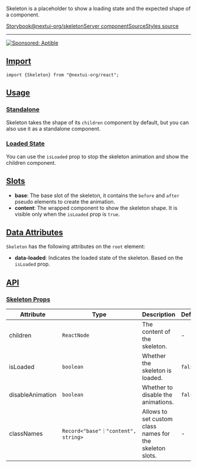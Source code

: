 Skeleton is a placeholder to show a loading state and the expected shape of a component.

[Storybook](https://storybook.nextui.org/?path=/story/components-skeleton)[@nextui-org/skeleton](https://www.npmjs.com/package/@nextui-org/skeleton)[Server component](https://nextjs.org/docs/getting-started/react-essentials#server-components)[Source](https://github.com/nextui-org/nextui/tree/feat/v2/packages/components/skeleton)[Styles source](https://github.com/nextui-org/nextui/tree/feat/v2/packages/core/theme/src/components/skeleton.ts)

___

[![Sponsored: Aptible](https://media.ethicalads.io/media/images/2023/08/Logo_Ad_2.jpg)](https://server.ethicalads.io/proxy/click/5201/8fe8aed7-c1e0-4dd7-a5f6-aba193455ece/)

## [Import](https://nextui.org/docs/components/skeleton#import)

```
import {Skeleton} from "@nextui-org/react";
```

## [Usage](https://nextui.org/docs/components/skeleton#usage)

### [Standalone](https://nextui.org/docs/components/skeleton#standalone)

Skeleton takes the shape of its `children` component by default, but you can also use it as a standalone component.

### [Loaded State](https://nextui.org/docs/components/skeleton#loaded-state)

You can use the `isLoaded` prop to stop the skeleton animation and show the children component.

## [Slots](https://nextui.org/docs/components/skeleton#slots)

-   **base**: The base slot of the skeleton, it contains the `before` and `after` pseudo elements to create the animation.
-   **content**: The wrapped component to show the skeleton shape. It is visible only when the `isLoaded` prop is `true`.

## [Data Attributes](https://nextui.org/docs/components/skeleton#data-attributes)

`Skeleton` has the following attributes on the `root` element:

-   **data-loaded**: Indicates the loaded state of the skeleton. Based on the `isLoaded` prop.

## [API](https://nextui.org/docs/components/skeleton#api)

### [Skeleton Props](https://nextui.org/docs/components/skeleton#skeleton-props)

| Attribute | Type | Description | Default |
| --- | --- | --- | --- |
| children | `ReactNode` | The content of the skeleton. | \- |
| isLoaded | `boolean` | Whether the skeleton is loaded. | `false` |
| disableAnimation | `boolean` | Whether to disable the animations. | `false` |
| classNames | `Record<"base"｜"content", string>` | Allows to set custom class names for the skeleton slots. | \- |